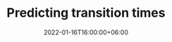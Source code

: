 ---
title: "Predicting transition times"
date: 2022-01-16T16:00:00+06:00
featureImage: images/allpost/blog-1.png
postImage: images/single-blog/blog-1.gif
---